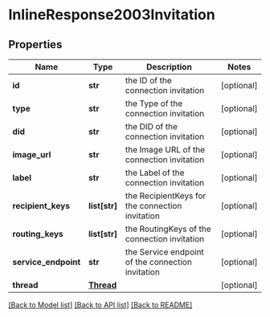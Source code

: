 # InlineResponse2003Invitation

## Properties
Name | Type | Description | Notes
------------ | ------------- | ------------- | -------------
**id** | **str** | the ID of the connection invitation | [optional] 
**type** | **str** | the Type of the connection invitation | [optional] 
**did** | **str** | the DID of the connection invitation | [optional] 
**image_url** | **str** | the Image URL of the connection invitation | [optional] 
**label** | **str** | the Label of the connection invitation | [optional] 
**recipient_keys** | **list[str]** | the RecipientKeys for the connection invitation | [optional] 
**routing_keys** | **list[str]** | the RoutingKeys of the connection invitation | [optional] 
**service_endpoint** | **str** | the Service endpoint of the connection invitation | [optional] 
**thread** | [**Thread**](Thread.md) |  | [optional] 

[[Back to Model list]](../README.md#documentation-for-models) [[Back to API list]](../README.md#documentation-for-api-endpoints) [[Back to README]](../README.md)


